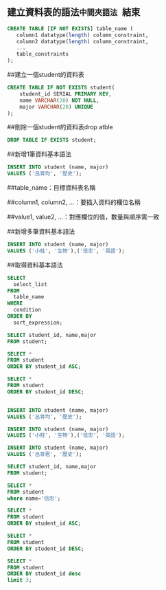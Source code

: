## 建立資料表的語法```中間夾語法 ```結束


```sql
CREATE TABLE [IF NOT EXISTS] table_name (
   column1 datatype(length) column_constraint,
   column2 datatype(length) column_constraint,
   ...
   table_constraints
);
```
##建立一個student的資料表

```sql
CREATE TABLE IF NOT EXISTS student(
    student_id SERIAL PRIMARY KEY,
    name VARCHAR(20) NOT NULL,
    major VARCHAR(20) UNIQUE
);
```

##刪除一個student的資料表drop atble

```sql
DROP TABLE IF EXISTS student;
```

##新增1筆資料基本語法

```sql
INSERT INTO student (name, major)
VALUES ('呂育均', '歷史');
```
##table_name：目標資料表名稱

##column1, column2, ...：要插入資料的欄位名稱

##value1, value2, ...：對應欄位的值，數量與順序需一致

##新增多筆資料基本語法

```sql
INSERT INTO student (name, major)
VALUES ('小柱', '生物'),('信忠', '英語');

```
##取得資料基本語法
```sql
SELECT 
  select_list 
FROM 
  table_name 
WHERE 
  condition 
ORDER BY 
  sort_expression;
```  
```sql
SELECT student_id, name,major  
FROM student;

SELECT * 
FROM student
ORDER BY student_id ASC;

SELECT * 
FROM student
ORDER BY student_id DESC;


INSERT INTO student (name, major)
VALUES ('呂育均', '歷史');

INSERT INTO student (name, major)
VALUES ('小柱', '生物'),('信忠', '英語');

INSERT INTO student (name, major)
VALUES ('呂育君', '歷史');

SELECT student_id, name,major  
FROM student;

SELECT * 
FROM student
where name='信忠';

SELECT * 
FROM student
ORDER BY student_id ASC;

SELECT * 
FROM student
ORDER BY student_id DESC;

SELECT * 
FROM student
ORDER BY student_id desc
limit 3;
``` 